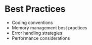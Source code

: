 # Best Practices

- Coding conventions
- Memory management best practices
- Error handling strategies
- Performance considerations
